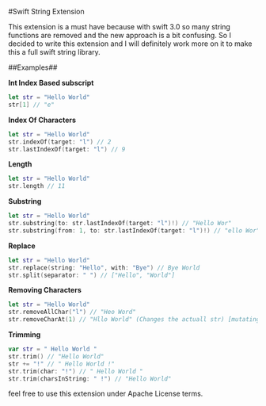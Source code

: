 #Swift String Extension



This extension is a must have because with swift 3.0 so many string functions are removed and the new approach is a bit confusing. So I decided to write this extension and I will definitely work more on it to make this a full swift string library.

##Examples##

<b>Int Index Based subscript</b>
```swift
let str = "Hello World"
str[1] // "e"
```

<b>Index Of Characters</b>
```swift
let str = "Hello World"
str.indexOf(target: "l") // 2
str.lastIndexOf(target: "l") // 9
```

<b>Length</b>
```swift
let str = "Hello World"
str.length // 11
```

<b>Substring</b>
```swift
let str = "Hello World"
str.substring(to: str.lastIndexOf(target: "l")!) // "Hello Wor"
str.substring(from: 1, to: str.lastIndexOf(target: "l")!) // "ello Wor"
```

<b>Replace</b>
```swift
let str = "Hello World"
str.replace(string: "Hello", with: "Bye") // Bye World
str.split(separator: " ") // ["Hello", "World"]
```
<b>Removing Characters</b>
```swift
let str = "Hello World"
str.removeAllChar("l") // "Heo Word"
str.removeCharAt(1) // "Hllo World" (Changes the actuall str) [mutating]
```

<b>Trimming</b>
```swift
var str = " Hello World "
str.trim() // "Hello World"
str += "!" // " Hello World !"
str.trim(char: "!") // " Hello World "
str.trim(charsInString: " !") // "Hello World"
```

feel free to use this extension under Apache License terms.
